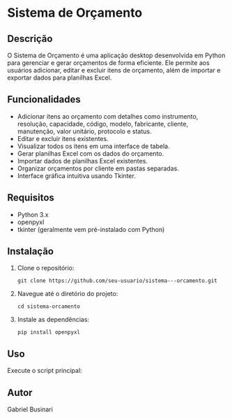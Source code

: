# Sistema de Orçamento

## Descrição
O Sistema de Orçamento é uma aplicação desktop desenvolvida em Python para gerenciar e gerar orçamentos de forma eficiente. Ele permite aos usuários adicionar, editar e excluir itens de orçamento, além de importar e exportar dados para planilhas Excel.

## Funcionalidades
- Adicionar itens ao orçamento com detalhes como instrumento, resolução, capacidade, código, modelo, fabricante, cliente, manutenção, valor unitário, protocolo e status.
- Editar e excluir itens existentes.
- Visualizar todos os itens em uma interface de tabela.
- Gerar planilhas Excel com os dados do orçamento.
- Importar dados de planilhas Excel existentes.
- Organizar orçamentos por cliente em pastas separadas.
- Interface gráfica intuitiva usando Tkinter.

## Requisitos
- Python 3.x
- openpyxl
- tkinter (geralmente vem pré-instalado com Python)

## Instalação
1. Clone o repositório:
   ```
   git clone https://github.com/seu-usuario/sistema---orcamento.git
   ```
2. Navegue até o diretório do projeto:
   ```
   cd sistema-orcamento
   ```
3. Instale as dependências:
   ```
   pip install openpyxl
   ```

## Uso
Execute o script principal:

## Autor
Gabriel Businari
